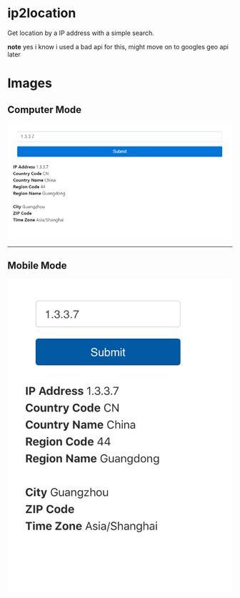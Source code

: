 # ip2location
Get location by a IP address with a simple search.
<p><b>note</b> yes i know i used a bad api for this, might move on to googles geo api later</p>

# Images
<h2>Computer Mode</h2>
<img src="computer.png">
<hr>
<h2>Mobile Mode</h2>
<img src="mobile.jpg">
